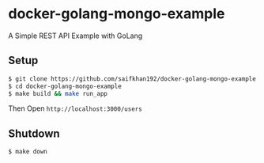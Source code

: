 # docker-golang-mongo-example
A Simple REST API Example with GoLang

## Setup

```bash
$ git clone https://github.com/saifkhan192/docker-golang-mongo-example.git
$ cd docker-golang-mongo-example
$ make build && make run_app
```

Then Open `http://localhost:3000/users`

## Shutdown
```bash
$ make down
```

